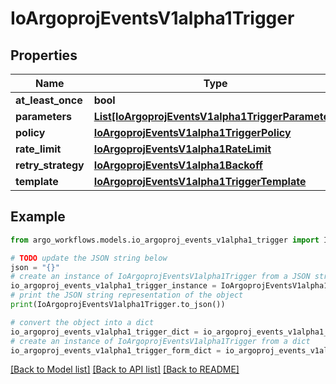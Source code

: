 # IoArgoprojEventsV1alpha1Trigger


## Properties

Name | Type | Description | Notes
------------ | ------------- | ------------- | -------------
**at_least_once** | **bool** |  | [optional] 
**parameters** | [**List[IoArgoprojEventsV1alpha1TriggerParameter]**](IoArgoprojEventsV1alpha1TriggerParameter.md) |  | [optional] 
**policy** | [**IoArgoprojEventsV1alpha1TriggerPolicy**](IoArgoprojEventsV1alpha1TriggerPolicy.md) |  | [optional] 
**rate_limit** | [**IoArgoprojEventsV1alpha1RateLimit**](IoArgoprojEventsV1alpha1RateLimit.md) |  | [optional] 
**retry_strategy** | [**IoArgoprojEventsV1alpha1Backoff**](IoArgoprojEventsV1alpha1Backoff.md) |  | [optional] 
**template** | [**IoArgoprojEventsV1alpha1TriggerTemplate**](IoArgoprojEventsV1alpha1TriggerTemplate.md) |  | [optional] 

## Example

```python
from argo_workflows.models.io_argoproj_events_v1alpha1_trigger import IoArgoprojEventsV1alpha1Trigger

# TODO update the JSON string below
json = "{}"
# create an instance of IoArgoprojEventsV1alpha1Trigger from a JSON string
io_argoproj_events_v1alpha1_trigger_instance = IoArgoprojEventsV1alpha1Trigger.from_json(json)
# print the JSON string representation of the object
print(IoArgoprojEventsV1alpha1Trigger.to_json())

# convert the object into a dict
io_argoproj_events_v1alpha1_trigger_dict = io_argoproj_events_v1alpha1_trigger_instance.to_dict()
# create an instance of IoArgoprojEventsV1alpha1Trigger from a dict
io_argoproj_events_v1alpha1_trigger_form_dict = io_argoproj_events_v1alpha1_trigger.from_dict(io_argoproj_events_v1alpha1_trigger_dict)
```
[[Back to Model list]](../README.md#documentation-for-models) [[Back to API list]](../README.md#documentation-for-api-endpoints) [[Back to README]](../README.md)


